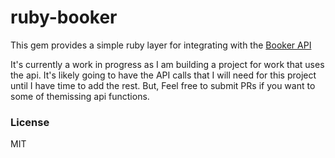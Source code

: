 # ruby-booker

This gem provides a simple ruby layer for integrating with the [Booker
API](http://apidoc.booker.com/Content/index.html)

It's currently a work in progress as I am building a project for work that uses
the api. It's likely going to have the API calls that I will need for this
project until I have time to add the rest. But, Feel free to submit PRs if you
want to some of themissing api functions.

### License
MIT

